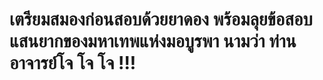 # เตรียมสมองก่อนสอบด้วยยาดอง พร้อมลุยข้อสอบแสนยากของมหาเทพแห่งมอบูรพา นามว่า ท่านอาจารย์โจ โจ โจ !!!
